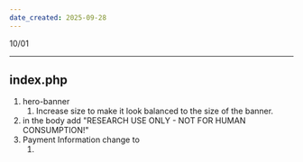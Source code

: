 ```yaml
---
date_created: 2025-09-28
---
```

10/01


---
## index.php
1. hero-banner
	1. Increase size to make it look balanced to the size of the banner.
2. in the body add "RESEARCH USE ONLY - NOT FOR HUMAN CONSUMPTION!"
3. Payment Information change to
	1. <title> "Pay with Bitcoin & Get FREE Bonuses!"<\title>
	2. <body> "CHECK OUT OUR SIMPLE, EASY TO FOLLOW INSTRUCTIONS ON HOW TO PAY IN BITCOIN BY CLICKING ON 'PAY WITH BITCOIN"<\body>
	3. <button btc-payment-info.php> Learn how!
4. COA banner should be the one found in the products-page.

### products-page.php
1. Needs the updated header
2. Delete TITLE: "Research Peptides"
3. The body needs to be left aligned.
4. Product cards 
	1. Need to have a white background
	2. The button sections need to align of both cards need to align to each other
5. The certificates of analysis section needs to lead to coa-page, with the buttons leading to the corresponding COA's
6. Needs footer

---
## header
1. Put the complete logo.
2. Get rid of the Order Now box.
## index
1. Get rid of "Research Peptides" title. 
2. Hero section: Paragraph needs to be left aligned and with paragraph breaks.<br>ex. "We believe access to research peptides shouldn’t come with uncertainty or inflated prices.<br>Reliability matters.<br>That’s why we carefully source only small controlled batches, independently test them here in U.S. labs, and every Certificate of Analysis is linked directly to the product you receive.<br>No guessing, no worrying - just verified, transparent quality in every vial.<br>Tested, Trusted, Transparent."
3. Remove "Our Products"
4. For the TZ product card add the following: <br> TITLE: "Tirzepatide 30mg"
   SUBHEADING: "Below $2/mg!"
   BODY: "At JPeptics, we don't carry dozens of products, we keep it simple. We concentrate on the two most in-demand GLP-1 peptides on the market, Tirzepatide and Retatrutide. Why?  It allows us to focus on unmatched quality control, independent U.S. testing, and full transparency-so you know exactly what you're getting. <br> Tested. Trusted. Transparent."
	1. Add two buttons. "View Details" "View COA's"
	2. Footer of the product card should say "RESEARCH USE ONLY - NOT FOR HUMAN CONSUMPTION!"
5. ## Payment Information:
	1. Fix bitcon-logo link
	2. Changes?
6. ## Certificates of Analysis (COAs)
	1. Link must now go link to coa-page.php
## products-page
1. Page description the following needs to be added: “At JPeptics, we don’t carry dozens of products, we keep it simple. We concentrate on the two most in-demand GLP-1 peptides on the market, Tirzepatide and Retatrutide. Why?<br>It allows us to focus on unmatched quality control, independent U.S. testing, and full transparency—so you know exactly what you’re getting.<br>**Tested. Trusted. Transparent.”**
2. Delete pricing in the product cards.
3. Change product card title and descriptions as follows:
	1. **Retatrutide** 20mg<br>A research peptide that activates three different hormone receptors at once—GLP-1, GIP, and glucagon—to give scientists a way to study how these systems work together. Its triple action is being investigated for potential roles in weight management, blood sugar regulation, and metabolism.
	2. **Tirzepatide** 30mg<br>A lab-made compound that can interact with two natural receptors in the body at the same time. By activating both, it helps researchers study how these pathways may work together in regulating metabolism and blood sugar.

## coa-page.php
<header>
<2 columns>
 <column Retatrutide>
 <image coa: [RT-COA-Label-JP-RITA-0925.png](https://f004.backblazeb2.com/file/jpeptics/assets/RT-0925/RT-COA-Label-JP-RITA-0925.png) >
 <title> "Retatrutide"
 <body> "Each batch of Retatrutide comes with a complete Certificate of Analysis showing:
- Purity testing results
- Identity verification
- Potency analysis"
<button [sampleCOAs.jpg](https://f004.backblazeb2.com/file/jpeptics/COAs/sampleCOAs.jpg) >
<class="button button-gradient button-lg">
"Retatrutide - Batch TZ001"
</column Retatrutide>

<column Tirzepatide>
<image coa: [TZ-COA-Label-JP-TIRZ-0925.png.png](https://f004.backblazeb2.com/file/jpeptics/assets/TZ-0925/TZ-COA-Label-JP-TIRZ-0925.png.png)>
<title> Tirzepatide
 <body> "Each batch of Tirzepatide comes with a complete Certificate of Analysis showing:
- Purity testing results
- Identity verification
- Potency analysis"
<button: [TZ-COA-Label-JP-TIRZ-0925.png.png](https://f004.backblazeb2.com/file/jpeptics/assets/TZ-0925/TZ-COA-Label-JP-TIRZ-0925.png.png)>
<class= "button button-primary button-lg">
"Tirzepatide - Batch TZ001"
</column Tirzepatide>